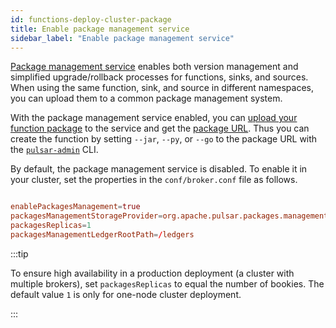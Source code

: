 ```yaml
---
id: functions-deploy-cluster-package
title: Enable package management service
sidebar_label: "Enable package management service"
---
```


[Package management service](admin-api-packages) enables both version management and simplified upgrade/rollback processes for functions, sinks, and sources. When using the same function, sink, and source in different namespaces, you can upload them to a common package management system.

With the package management service enabled, you can [upload your function package](admin-api-packages.md#upload-a-package) to the service and get the [package URL](admin-api-packages.md#package-url). Thus you can create the function by setting `--jar`, `--py`, or `--go` to the package URL with the [`pulsar-admin`](/tools/pulsar-admin/) CLI. 

By default, the package management service is disabled. To enable it in your cluster, set the properties in the `conf/broker.conf` file as follows.

```conf

enablePackagesManagement=true
packagesManagementStorageProvider=org.apache.pulsar.packages.management.storage.bookkeeper.BookKeeperPackagesStorageProvider
packagesReplicas=1
packagesManagementLedgerRootPath=/ledgers

```

:::tip

To ensure high availability in a production deployment (a cluster with multiple brokers), set `packagesReplicas` to equal the number of bookies. The default value `1` is only for one-node cluster deployment. 

:::
